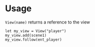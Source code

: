 # Usage

`View(name)` returns a reference to the view

```
let my_view = View("player")
my_view.add(scene1)
my_view.follow(ent_player)
```